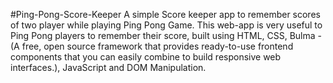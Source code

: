 #Ping-Pong-Score-Keeper
A simple Score keeper app to remember scores of two player while playing Ping Pong Game.
This web-app is very useful to Ping Pong players to remember their score, built using HTML, CSS, Bulma - (A free, open source framework that provides ready-to-use frontend components that you can easily combine to build responsive web interfaces.), JavaScript and DOM Manipulation.